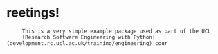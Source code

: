 reetings!
==========
         This is a very simple example package used as part of the UCL
         [Research Software Engineering with Python](development.rc.ucl.ac.uk/training/engineering) cour